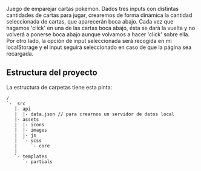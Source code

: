 Juego de emparejar cartas pokemon.
Dados tres inputs con distintas cantidades de cartas para jugar, crearemos de forma dinámica la cantidad seleccionada de cartas, que aparecerán boca abajo.
Cada vez que hagamos 'click' en una de las cartas boca abajo, ésta se dará la vuelta y no volverá a ponerse boca abajo aunque volvamos a hacer 'click' sobre ella.
Por otro lado, la opción de input seleccionada será recogida en mi localStorage y el input seguirá seleccionado en caso de que la página sea recargada.

## Estructura del proyecto

La estructura de carpetas tiene esta pinta:

```
/
`- _src
   |- api
   |  |- data.json // para crearnos un servidor de datos local
   |- assets
   |  |- icons
   |  |- images
   |  |- js
   |  `- scss
   |     `- core
   |
   `- templates
      `- partials

